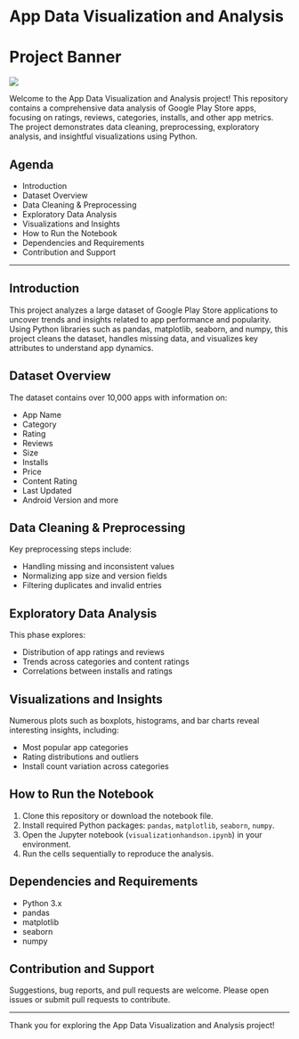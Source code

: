 # App Data Visualization and Analysis

<!DOCTYPE html>
<html lang="en">
<head>
    <meta charset="UTF-8">
    <meta name="viewport" content="width=device-width, initial-scale=1.0">
    <title>Base64 Image Example</title>
</head>
<body>
    <h1>Project Banner</h1>
    <img src="https://www.datameer.com/wp-content/uploads/2019/12/Data-Vizualisation-924x512.png">
</body>

Welcome to the App Data Visualization and Analysis project! This repository contains a comprehensive data analysis of Google Play Store apps, focusing on ratings, reviews, categories, installs, and other app metrics. The project demonstrates data cleaning, preprocessing, exploratory analysis, and insightful visualizations using Python.

## Agenda

- Introduction  
- Dataset Overview  
- Data Cleaning & Preprocessing  
- Exploratory Data Analysis  
- Visualizations and Insights  
- How to Run the Notebook  
- Dependencies and Requirements  
- Contribution and Support  

---

## Introduction

This project analyzes a large dataset of Google Play Store applications to uncover trends and insights related to app performance and popularity. Using Python libraries such as pandas, matplotlib, seaborn, and numpy, this project cleans the dataset, handles missing data, and visualizes key attributes to understand app dynamics.

## Dataset Overview

The dataset contains over 10,000 apps with information on:

- App Name  
- Category  
- Rating  
- Reviews  
- Size  
- Installs  
- Price  
- Content Rating  
- Last Updated  
- Android Version and more

## Data Cleaning & Preprocessing

Key preprocessing steps include:

- Handling missing and inconsistent values  
- Normalizing app size and version fields  
- Filtering duplicates and invalid entries

## Exploratory Data Analysis

This phase explores:

- Distribution of app ratings and reviews  
- Trends across categories and content ratings  
- Correlations between installs and ratings

## Visualizations and Insights

Numerous plots such as boxplots, histograms, and bar charts reveal interesting insights, including:

- Most popular app categories  
- Rating distributions and outliers  
- Install count variation across categories

## How to Run the Notebook

1. Clone this repository or download the notebook file.  
2. Install required Python packages: `pandas`, `matplotlib`, `seaborn`, `numpy`.  
3. Open the Jupyter notebook (`visualizationhandson.ipynb`) in your environment.  
4. Run the cells sequentially to reproduce the analysis.

## Dependencies and Requirements

- Python 3.x  
- pandas  
- matplotlib  
- seaborn  
- numpy

## Contribution and Support

Suggestions, bug reports, and pull requests are welcome. Please open issues or submit pull requests to contribute.

---

Thank you for exploring the App Data Visualization and Analysis project!

